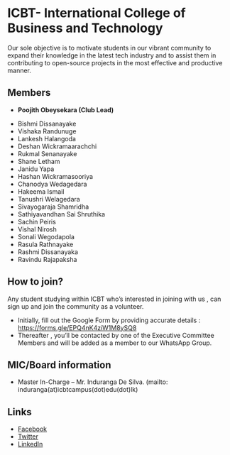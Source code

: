 # ICBT- International College of Business and Technology
 
Our sole objective is to motivate students in our vibrant community to expand their knowledge in the latest tech industry and to assist them in contributing to open-source projects in the most effective and productive manner.  

## Members
-  **Poojith Obeysekara (Club Lead)**
* Bishmi Dissanayake  
* Vishaka Randunuge  
* Lankesh Halangoda
* Deshan Wickramaarachchi
* Rukmal Senanayake 
* Shane Letham
* Janidu Yapa 
* Hashan Wickramasooriya 
* Chanodya Wedagedara
* Hakeema Ismail
* Tanushri Welagedara
* Sivayogaraja Shamridha
* Sathiyavandhan Sai Shruthika
* Sachin Peiris
* Vishal Nirosh
* Sonali Wegodapola
* Rasula Rathnayake
* Rashmi Dissanayaka
* Ravindu Rajapaksha



## How to join?

Any student studying within ICBT who’s interested in joining with us , can sign up and join the community as a volunteer.
- Initially, fill out the Google Form by providing accurate details : https://forms.gle/EPQ4nK4ziW1M8ySQ8
- Thereafter , you’ll be contacted by one of the Executive Committee Members and will be  added as a member to our WhatsApp Group.

## MIC/Board information

* Master In-Charge – Mr. Induranga De Silva. (mailto: induranga(at)icbtcampus(dot)edu(dot)lk)

## Links

- [Facebook](https://www.facebook.com/ICBTIT)
- [Twitter](https://twitter.com/icbt_it)
- [LinkedIn](https://www.linkedin.com/company/icbt-it-mozilla-campus-club-icbt/)
